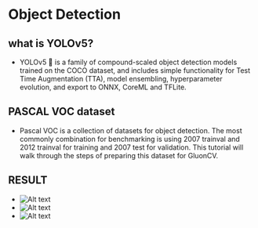 # Object Detection 

## what is YOLOv5?
 - YOLOv5 🚀 is a family of compound-scaled object detection models trained on the COCO dataset, and includes simple functionality for Test Time Augmentation (TTA), model ensembling, hyperparameter evolution, and export to ONNX, CoreML and TFLite.

 ## PASCAL VOC dataset
  - Pascal VOC is a collection of datasets for object detection. The most commonly combination for benchmarking is using 2007 trainval and 2012 trainval for training and 2007 test for validation. This tutorial will walk through the steps of preparing this dataset for GluonCV.

## RESULT
- ![Alt text](/Users/hayeong/Downloads/val_batch0_pred.jpg)
- ![Alt text](/Users/hayeong/Downloads/val_batch1_pred.jpg)
- ![Alt text](/Users/hayeong/Downloads/val_batch2_pred.jpg)
